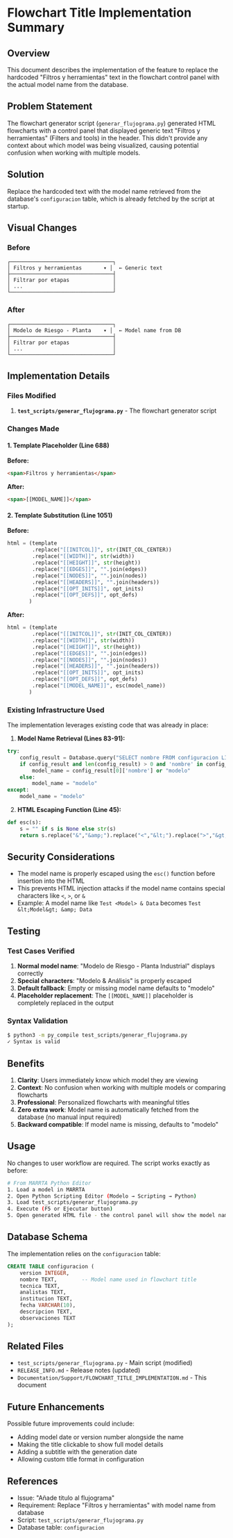 # Flowchart Title Implementation Summary

## Overview

This document describes the implementation of the feature to replace the hardcoded "Filtros y herramientas" text in the flowchart control panel with the actual model name from the database.

## Problem Statement

The flowchart generator script (`generar_flujograma.py`) generated HTML flowcharts with a control panel that displayed generic text "Filtros y herramientas" (Filters and tools) in the header. This didn't provide any context about which model was being visualized, causing potential confusion when working with multiple models.

## Solution

Replace the hardcoded text with the model name retrieved from the database's `configuracion` table, which is already fetched by the script at startup.

## Visual Changes

### Before
```
┌─────────────────────────────────┐
│ Filtros y herramientas       ▾ │  ← Generic text
├─────────────────────────────────┤
│ Filtrar por etapas              │
│ ...                             │
└─────────────────────────────────┘
```

### After
```
┌─────────────────────────────────┐
│ Modelo de Riesgo - Planta    ▾ │  ← Model name from DB
├─────────────────────────────────┤
│ Filtrar por etapas              │
│ ...                             │
└─────────────────────────────────┘
```

## Implementation Details

### Files Modified

1. **`test_scripts/generar_flujograma.py`** - The flowchart generator script

### Changes Made

#### 1. Template Placeholder (Line 688)
**Before:**
```html
<span>Filtros y herramientas</span>
```

**After:**
```html
<span>[[MODEL_NAME]]</span>
```

#### 2. Template Substitution (Line 1051)
**Before:**
```python
html = (template
        .replace("[[INITCOL]]", str(INIT_COL_CENTER))
        .replace("[[WIDTH]]", str(width))
        .replace("[[HEIGHT]]", str(height))
        .replace("[[EDGES]]", "".join(edges))
        .replace("[[NODES]]", "".join(nodes))
        .replace("[[HEADERS]]", "".join(headers))
        .replace("[[OPT_INITS]]", opt_inits)
        .replace("[[OPT_DEFS]]", opt_defs)
       )
```

**After:**
```python
html = (template
        .replace("[[INITCOL]]", str(INIT_COL_CENTER))
        .replace("[[WIDTH]]", str(width))
        .replace("[[HEIGHT]]", str(height))
        .replace("[[EDGES]]", "".join(edges))
        .replace("[[NODES]]", "".join(nodes))
        .replace("[[HEADERS]]", "".join(headers))
        .replace("[[OPT_INITS]]", opt_inits)
        .replace("[[OPT_DEFS]]", opt_defs)
        .replace("[[MODEL_NAME]]", esc(model_name))
       )
```

### Existing Infrastructure Used

The implementation leverages existing code that was already in place:

1. **Model Name Retrieval (Lines 83-91):**
```python
try:
    config_result = Database.query("SELECT nombre FROM configuracion LIMIT 1")
    if config_result and len(config_result) > 0 and 'nombre' in config_result[0]:
        model_name = config_result[0]['nombre'] or "modelo"
    else:
        model_name = "modelo"
except:
    model_name = "modelo"
```

2. **HTML Escaping Function (Line 45):**
```python
def esc(s):
    s = "" if s is None else str(s)
    return s.replace("&","&amp;").replace("<","&lt;").replace(">","&gt;")
```

## Security Considerations

- The model name is properly escaped using the `esc()` function before insertion into the HTML
- This prevents HTML injection attacks if the model name contains special characters like `<`, `>`, or `&`
- Example: A model name like `Test <Model> & Data` becomes `Test &lt;Model&gt; &amp; Data`

## Testing

### Test Cases Verified

1. **Normal model name**: "Modelo de Riesgo - Planta Industrial" displays correctly
2. **Special characters**: "Modelo <Test> & Análisis" is properly escaped
3. **Default fallback**: Empty or missing model name defaults to "modelo"
4. **Placeholder replacement**: The `[[MODEL_NAME]]` placeholder is completely replaced in the output

### Syntax Validation

```bash
$ python3 -m py_compile test_scripts/generar_flujograma.py
✓ Syntax is valid
```

## Benefits

1. **Clarity**: Users immediately know which model they are viewing
2. **Context**: No confusion when working with multiple models or comparing flowcharts
3. **Professional**: Personalized flowcharts with meaningful titles
4. **Zero extra work**: Model name is automatically fetched from the database (no manual input required)
5. **Backward compatible**: If model name is missing, defaults to "modelo"

## Usage

No changes to user workflow are required. The script works exactly as before:

```bash
# From MARRTA Python Editor
1. Load a model in MARRTA
2. Open Python Scripting Editor (Modelo → Scripting → Python)
3. Load test_scripts/generar_flujograma.py
4. Execute (F5 or Ejecutar button)
5. Open generated HTML file - the control panel will show the model name
```

## Database Schema

The implementation relies on the `configuracion` table:

```sql
CREATE TABLE configuracion (
    version INTEGER,
    nombre TEXT,        -- Model name used in flowchart title
    tecnica TEXT,
    analistas TEXT,
    institucion TEXT,
    fecha VARCHAR(10),
    descripcion TEXT,
    observaciones TEXT
);
```

## Related Files

- `test_scripts/generar_flujograma.py` - Main script (modified)
- `RELEASE_INFO.md` - Release notes (updated)
- `Documentation/Support/FLOWCHART_TITLE_IMPLEMENTATION.md` - This document

## Future Enhancements

Possible future improvements could include:
- Adding model date or version number alongside the name
- Making the title clickable to show full model details
- Adding a subtitle with the generation date
- Allowing custom title format in configuration

## References

- Issue: "Añade titulo al flujograma"
- Requirement: Replace "Filtros y herramientas" with model name from database
- Script: `test_scripts/generar_flujograma.py`
- Database table: `configuracion`
